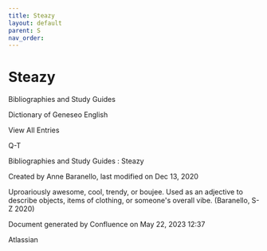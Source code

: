 ```yaml
---
title: Steazy
layout: default
parent: S
nav_order:
---
```


# Steazy

Bibliographies and Study Guides

Dictionary of Geneseo English

View All Entries

Q-T

Bibliographies and Study Guides : Steazy

Created by  Anne Baranello, last modified on Dec 13, 2020

Uproariously awesome, cool, trendy, or boujee. Used as an adjective to describe objects, items of clothing, or someone's overall vibe. (Baranello, S-Z 2020)

Document generated by Confluence on May 22, 2023 12:37

Atlassian
